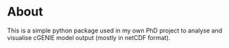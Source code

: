 # About

This is a simple python package used in my own PhD project to analyse and visualise cGENIE model output (mostly in netCDF format).
